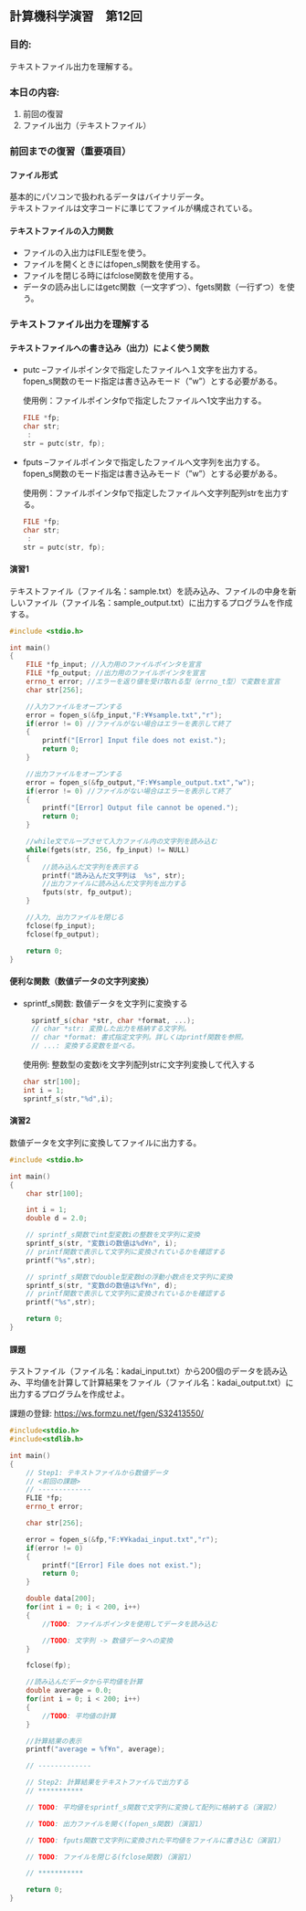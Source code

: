 ﻿## 計算機科学演習　第12回

### 目的:
テキストファイル出力を理解する。

### 本日の内容:
1. 前回の復習
2. ファイル出力（テキストファイル）

### 前回までの復習（重要項目）
#### ファイル形式
基本的にパソコンで扱われるデータはバイナリデータ。  
テキストファイルは文字コードに準じてファイルが構成されている。

#### テキストファイルの入力関数
- ファイルの入出力はFILE型を使う。
- ファイルを開くときにはfopen_s関数を使用する。
- ファイルを閉じる時にはfclose関数を使用する。
- データの読み出しにはgetc関数（一文字ずつ）、fgets関数（一行ずつ）を使う。

### テキストファイル出力を理解する
#### テキストファイルへの書き込み（出力）によく使う関数
- putc –ファイルポインタで指定したファイルへ１文字を出力する。  
fopen_s関数のモード指定は書き込みモード（”w”）とする必要がある。  

    使用例：ファイルポインタfpで指定したファイルへ1文字出力する。
    ```cpp
    FILE *fp;
    char str;
     :
    str = putc(str, fp);
    ```
- fputs –ファイルポインタで指定したファイルへ文字列を出力する。  
fopen_s関数のモード指定は書き込みモード（”w”）とする必要がある。  

    使用例：ファイルポインタfpで指定したファイルへ文字列配列strを出力する。
    ```cpp
    FILE *fp;
    char str;
     :
    str = putc(str, fp);
    ```
#### 演習1
テキストファイル（ファイル名：sample.txt）を読み込み、ファイルの中身を新しいファイル（ファイル名：sample_output.txt）に出力するプログラムを作成する。

```cpp
#include <stdio.h>

int main()
{
    FILE *fp_input; //入力用のファイルポインタを宣言
    FILE *fp_output; //出力用のファイルポインタを宣言
    errno_t error; //エラーを返り値を受け取れる型（errno_t型）で変数を宣言
    char str[256];

    //入力ファイルをオープンする
    error = fopen_s(&fp_input,"F:¥¥sample.txt","r");
    if(error != 0) //ファイルがない場合はエラーを表示して終了
    {
        printf("[Error] Input file does not exist.");
        return 0;
    }

    //出力ファイルをオープンする
    error = fopen_s(&fp_output,"F:¥¥sample_output.txt","w");
    if(error != 0) //ファイルがない場合はエラーを表示して終了
    {
        printf("[Error] Output file cannot be opened.");
        return 0;
    }

    //while文でループさせて入力ファイル内の文字列を読み込む
    while(fgets(str, 256, fp_input) != NULL)
    {
        //読み込んだ文字列を表示する
        printf("読み込んだ文字列は  %s", str);
        //出力ファイルに読み込んだ文字列を出力する
        fputs(str, fp_output);
    }

    //入力, 出力ファイルを閉じる
    fclose(fp_input);
    fclose(fp_output);

    return 0;
}
```
#### 便利な関数（数値データの文字列変換）

- sprintf_s関数: 数値データを文字列に変換する
  ```cpp
    sprintf_s(char *str, char *format, ...);
    // char *str: 変換した出力を格納する文字列。
    // char *format: 書式指定文字列。詳しくはprintf関数を参照。
    // ...: 変換する変数を並べる。
  ```  
    使用例: 整数型の変数iを文字列配列strに文字列変換して代入する
    ```cpp
    char str[100];
    int i = 1;
    sprintf_s(str,"%d",i);
    ```

#### 演習2
数値データを文字列に変換してファイルに出力する。

```cpp
#include <stdio.h>

int main()
{
    char str[100];

    int i = 1;
    double d = 2.0;

    // sprintf_s関数でint型変数iの整数を文字列に変換
    sprintf_s(str, "変数iの数値は%d¥n", i);
    // printf関数で表示して文字列に変換されているかを確認する
    printf("%s",str);

    // sprintf_s関数でdouble型変数dの浮動小数点を文字列に変換
    sprintf_s(str, "変数dの数値は%f¥n", d);
    // printf関数で表示して文字列に変換されているかを確認する
    printf("%s",str);

    return 0;
}
```

#### 課題
テストファイル（ファイル名：kadai_input.txt）から200個のデータを読み込み、平均値を計算して計算結果をファイル（ファイル名：kadai_output.txt）に出力するプログラムを作成せよ。

課題の登録: https://ws.formzu.net/fgen/S32413550/

```cpp
#include<stdio.h>
#include<stdlib.h>

int main()
{
    // Step1: テキストファイルから数値データ
    // <前回の課題>
    // -------------
    FLIE *fp;
    errno_t error;

    char str[256];

    error = fopen_s(&fp,"F:¥¥kadai_input.txt","r");
    if(error != 0) 
    {
        printf("[Error] File does not exist.");
        return 0;
    }

    double data[200];
    for(int i = 0; i < 200, i++)
    {
        //TODO: ファイルポインタを使用してデータを読み込む

        //TODO: 文字列 -> 数値データへの変換
    }

    fclose(fp);

    //読み込んだデータから平均値を計算
    double average = 0.0;
    for(int i = 0; i < 200; i++)
    {
        //TODO: 平均値の計算
    }

    //計算結果の表示
    printf("average = %f¥n", average);

    // -------------

    // Step2: 計算結果をテキストファイルで出力する
    // ***********

    // TODO: 平均値をsprintf_s関数で文字列に変換して配列に格納する（演習2）

    // TODO: 出力ファイルを開く(fopen_s関数)（演習1）

    // TODO: fputs関数で文字列に変換された平均値をファイルに書き込む（演習1）

    // TODO: ファイルを閉じる(fclose関数)（演習1）

    // ***********

    return 0;
}
```